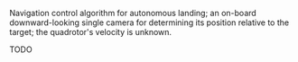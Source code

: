 Navigation control algorithm for autonomous landing; an on-board downward-looking single camera for determining its position relative to the target; the quadrotor's velocity is unknown.

TODO
